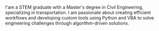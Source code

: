 
I'am a STEM graduate with a Master's degree in Civil Engineering, specializing in transportation. 
I am passionate about creating efficient workflows and developing custom tools using Python and VBA to solve engineering challenges through algorithm-driven solutions.

